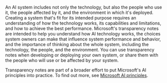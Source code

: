 An AI system includes not only the technology, but also the people who use it, the people affected by it, and the environment in which it's deployed. Creating a system that's fit for its intended purpose requires an understanding of how the technology works, its capabilities and limitations, and how to achieve the best performance. Microsoft's transparency notes are intended to help you understand how AI technology works, the choices system owners can make that influence system performance and behavior, and the importance of thinking about the whole system, including the technology, the people, and the environment. You can use transparency notes when developing or deploying your own system, or share them with the people who will use or be affected by your system.


Transparency notes are part of a broader effort to put Microsoft's AI principles into practice. To find out more, see [Microsoft AI principles](https://www.microsoft.com/ai/responsible-ai).

